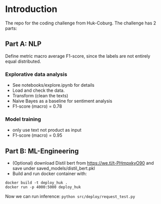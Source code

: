 # Introduction
The repo for the coding challenge from Huk-Coburg. The challenge has 2 parts:

## Part A: NLP
Define metric macro average F1-score, since the labels are not entirely equal distributed. 

### Explorative data analysis
- See notebooks/explore.ipynb for details
- Load and check the data. 
- Transform (clean the texts)
- Naive Bayes as a baseline for sentiment analysis
- F1-score (macro) = 0.78

### Model training
- only use text not product as input
- F1-score (macro) = 0.95

## Part B: ML-Engineering
- (Optional) download Distil bert from https://we.tl/t-PHmpxkyO90 and save under saved_models/distil_bert.pkl
- Build and run docker container with:
```
docker build -t deploy_huk .
docker run -p 4000:5000 deploy_huk
```
Now we can run inference: `python src/deploy/request_test.py`



